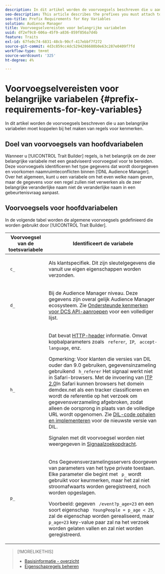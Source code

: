 ```yaml
---
description: In dit artikel worden de voorvoegsels beschreven die u aan belangrijke variabelen moet koppelen bij het maken van regels voor kenmerken.
seo-description: This article describes the prefixes you must attach to key variables when creating trait rules.
seo-title: Prefix Requirements for Key Variables
solution: Audience Manager
title: Voorvoegselvereisten voor belangrijke variabelen
uuid: df2ef9c8-606a-45f9-a836-859f856a7d4b
feature: Traits
exl-id: 67fe0c74-6831-48cb-90cf-417ebbf7f272
source-git-commit: 4d3c859cc4dc5294286680b0e63c287e0409f7fd
workflow-type: tm+mt
source-wordcount: '325'
ht-degree: 4%

---
```


# Voorvoegselvereisten voor belangrijke variabelen {#prefix-requirements-for-key-variables}

In dit artikel worden de voorvoegsels beschreven die u aan belangrijke variabelen moet koppelen bij het maken van regels voor kenmerken.

<!-- r_tb_variable_prefixes.xml -->

## Doel van voorvoegsels van hoofdvariabelen

Wanneer u [!UICONTROL Trait Builder] regels, is het belangrijk om de zeer belangrijke variabele met een geadviseerd voorvoegsel voor te bereiden. Deze voorvoegsels identificeren het type gegevens dat wordt doorgegeven en voorkomen naamruimteconflicten binnen [!DNL Audience Manager]. Over het algemeen, kunt u een variabele om het even welke naam geven, maar de gegevens voor een regel zullen niet verwerken als de zeer belangrijke veranderlijke naam niet de veranderlijke naam in een gebeurtenisvraag aanpast.

## Voorvoegsels voor hoofdvariabelen

In de volgende tabel worden de algemene voorvoegsels gedefinieerd die worden gebruikt door [!UICONTROL Trait Builder].

<table id="table_CFEFA1DBDF904736B6EA2640B7AD26E5"> 
 <thead> 
  <tr> 
   <th colname="col1" class="entry"> Voorvoegsel van de toetsvariabele </th> 
   <th colname="col2" class="entry"> Identificeert de variabele </th> 
  </tr>
 </thead>
 <tbody> 
  <tr> 
   <td colname="col1"><code> c_</code> </td> 
   <td colname="col2"> <p>Als klantspecifiek. Dit zijn sleutelgegevens die vanuit uw eigen eigenschappen worden verzonden. </p> </td> 
  </tr> 
  <tr> 
   <td colname="col1"><code> d_</code> </td> 
   <td colname="col2"> <p>Bij de <span class="keyword"> Audience Manager</span> niveau. Deze gegevens zijn overal gelijk <span class="keyword"> Audience Manager</span> ecosysteem. Zie <a href="../../api/dcs-intro/dcs-api-reference/dcs-keys.md"> Ondersteunde kenmerken voor DCS API-aanroepen</a> voor een vollediger lijst.</p> </td> 
  </tr>
  <tr> 
   <td colname="col1"><code> h_</code> </td> 
   <td colname="col2"> <p>Dat bevat <a href="https://en.wikipedia.org/wiki/List_of_HTTP_header_fields" scope="external" format="html"> HTTP-header</a> informatie. Omvat kopbalparameters zoals <code> referer</code>,<code> IP</code>, <code> accept-language</code>, enz. </p> <p> <p>Opmerking: Voor klanten die versies van DIL ouder dan 9.0 gebruiken, gegevensinzameling gebruikend <code> h_referer</code> Het signaal werkt niet in Safari-browsers. Met de invoering van <a href="https://webkit.org/blog/8311/intelligent-tracking-prevention-2-0/" format="https" scope="external"> ITP 2.0</a>In Safari kunnen browsers het domein demdex.net als een tracker classificeren en wordt de referentie op het verzoek om gegevensverzameling afgebroken, zodat alleen de oorsprong in plaats van de volledige URL wordt opgenomen. Zie <a href="../../dil/dil-overview.md#get-implement-dil-code">DIL-code ophalen en implementeren</a> voor de nieuwste versie van DIL.<p>Signalen met dit voorvoegsel worden niet weergegeven in <a href="../data-explorer/data-explorer-signals-search/data-explorer-signals-search.md">Signaalzoekopdracht</a>.</p></p> </p> </td> 
  </tr> 
  <tr> 
   <td colname="col1"><code> p_</code> </td> 
   <td colname="col2"> <p>Ons <span class="wintitle"> Gegevensverzamelingsservers</span> doorgeven van parameters van het type private toestaan. Elke parameter die begint met <code> p_</code> wordt gebruikt voor keurmerken, maar het zal niet stroomafwaarts worden geregistreerd, noch worden opgeslagen. </p> <p>Voorbeeld: gegeven <code> /event?p_age=23</code> en een soort eigenschap <code> YoungPeople = p_age &lt; 25</code>, zal de eigenschap worden gerealiseerd, maar <code> p_age=23</code> key-value paar zal na het verzoek worden gelaten vallen en zal niet worden geregistreerd. </p> </td> 
  </tr> 
 </tbody> 
</table>

>[!MORELIKETHIS]
>
>* [Basisinformatie - overzicht](../../features/traits/create-onboarded-rule-based-traits.md)
>* [Eigenschapregels beheren](../../features/traits/manage-trait-rules.md#managing-trait-rules)


